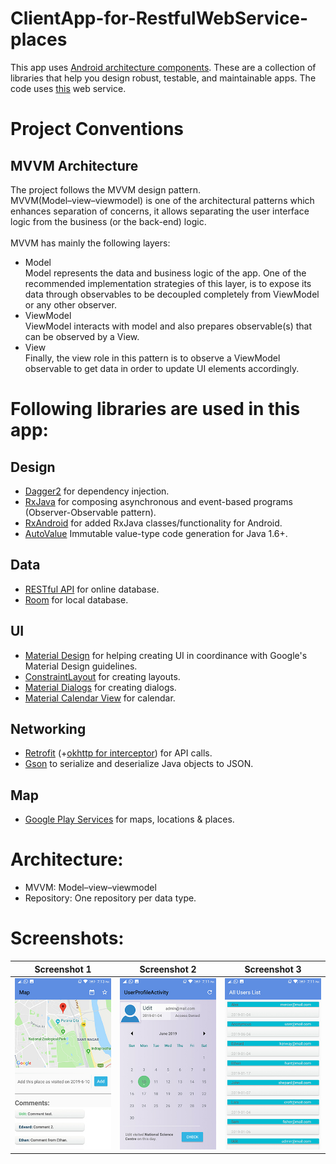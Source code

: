 # ClientApp-for-RestfulWebService-places
This app uses [Android architecture components](https://developer.android.com/topic/libraries/architecture/index.html). These are a collection of libraries that help you design robust, testable, and maintainable apps. The code uses [this](https://github.com/uditshrma/RestfulWebService-places) web service.

# Project Conventions
## MVVM Architecture 
The project follows the MVVM design pattern.<br>
MVVM(Model–view–viewmodel) is one of the architectural patterns which enhances separation of concerns, it allows separating the user interface logic from the business (or the back-end) logic.<br><br>
MVVM has mainly the following layers:
- Model<br>
Model represents the data and business logic of the app. One of the recommended implementation strategies of this layer, is to expose its data through observables to be decoupled completely from ViewModel or any other observer.
- ViewModel<br>
ViewModel interacts with model and also prepares observable(s) that can be observed by a View.
- View<br>
Finally, the view role in this pattern is to observe a ViewModel observable to get data in order to update UI elements accordingly.

# Following libraries are used in this app:

## Design
- [Dagger2](https://google.github.io/dagger/) for dependency injection.
- [RxJava](https://github.com/ReactiveX/RxJava) for composing asynchronous and event-based programs (Observer-Observable pattern).
- [RxAndroid](https://github.com/ReactiveX/RxAndroid) for added RxJava classes/functionality for Android.
- [AutoValue](https://github.com/google/auto/tree/master/value) Immutable value-type code generation for Java 1.6+.
## Data
- [RESTful API](https://restfulapi.net/) for online database.
- [Room](https://developer.android.com/topic/libraries/architecture/room) for local database.
## UI
- [Material Design](https://material.io/develop/android/docs/getting-started/) for helping creating UI in coordinance with Google's Material Design guidelines.
- [ConstraintLayout](https://developer.android.com/training/constraint-layout) for creating layouts.
- [Material Dialogs](https://github.com/afollestad/material-dialogs) for creating dialogs.
- [Material Calendar View](https://github.com/prolificinteractive/material-calendarview) for calendar.
## Networking
- [Retrofit](https://square.github.io/retrofit/) (+[okhttp for interceptor](https://github.com/square/okhttp)) for API calls.
- [Gson](https://github.com/google/gson) to serialize and deserialize Java objects to JSON.
## Map
- [Google Play Services](https://developers.google.com/android/guides/overview) for maps, locations & places.

# Architecture:
- MVVM: Model–view–viewmodel
- Repository: One repository per data type.

# Screenshots:


Screenshot 1 | Screenshot 2 | Screenshot 3
------------ | ------------- | -------------
![screenshot1](https://github.com/uditshrma/App-Client-for-RestfulWebService-places/blob/master/screen_shots/Screenshot_1.jpeg) | ![screenshot2](https://github.com/uditshrma/App-Client-for-RestfulWebService-places/blob/master/screen_shots/Screenshot_2.jpeg) | ![screenshot3](https://github.com/uditshrma/App-Client-for-RestfulWebService-places/blob/master/screen_shots/Screenshot_3.jpeg)
